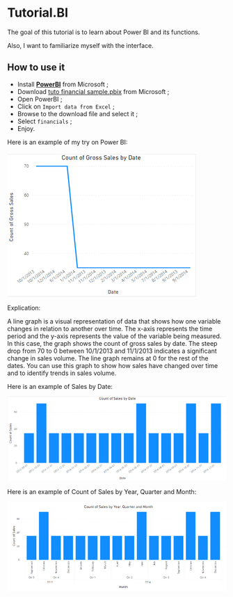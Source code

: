 # Tutorial.BI

The goal of this tutorial is to learn about Power BI and its functions.

Also, I want to familiarize myself with the interface.


## How to use it 

- Install [**PowerBI**](https://powerbi.microsoft.com/en-ca/) from Microsoft ; 
- Download [tuto financial sample.pbix](https://go.microsoft.com/fwlink/?LinkID=521962) from Microsoft ;
- Open PowerBI ;
- Click on `Import data from Excel` ;
- Browse to the download file and select it ;
- Select `financials` ;
- Enjoy.

Here is an example of my try on Power BI:

![Count of gross sales by date](https://github.com/TheRealiPaul/Tutorial.BI/blob/main/images/count_of_gross_sales_by_date.png)

Explication: 

A line graph is a visual representation of data that shows how one variable changes in relation to another over time. The x-axis represents the time period and the y-axis represents the value of the variable being measured. In this case, the graph shows the count of gross sales by date. The steep drop from 70 to 0 between 10/1/2013 and 11/1/2013 indicates a significant change in sales volume. The line graph remains at 0 for the rest of the dates. You can use this graph to show how sales have changed over time and to identify trends in sales volume. 

Here is an example of Sales by Date:

![Count of sales by date](https://github.com/TheRealiPaul/Tutorial.BI/raw/main/images/count_of_sales_by_date.png)

Here is an example of Count of Sales by Year, Quarter and Month:

[![Count of Sales by Year, Quarter and Month](https://github.com/TheRealiPaul/Tutorial.BI/blob/main/images/count%20of%20sales%20by%20year,%20quarter%20and%20month.png?raw=true)](https://github.com/TheRealiPaul/Tutorial.BI/blob/main/images/count%20of%20sales%20by%20year,%20quarter%20and%20month.png?raw=true)
